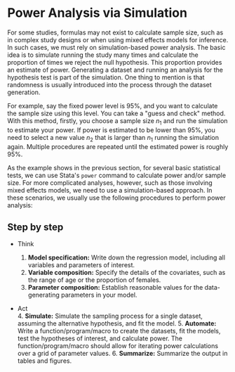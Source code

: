 # Power Analysis via Simulation

For some studies, formulas may not exist to calculate sample size, such as in complex study designs or when using mixed effects models for inference. In such cases, we must rely on simulation-based power analysis. The basic idea is to simulate running the study many times and calculate the proportion of times we reject the null hypothesis. This proportion provides an estimate of power. Generating a dataset and running an analysis for the hypothesis test is part of the simulation. One thing to mention is that randomness is usually introduced into the process through the dataset generation.

For example, say the fixed power level is 95%, and you want to calculate the sample size using this level. You can take a "guess and check" method. With this method, firstly, you choose a sample size $n_1$ and run the simulation to estimate your power. If power is estimated to be lower than 95%, you need to select a new value $n_2$ that is larger than $n_1$ running the simulation again. Multiple procedures are repeated until the estimated power is roughly 95%.

As the example shows in the previous section, for several basic statistical tests, we can use Stata's `power` command to calculate power and/or sample size. For more complicated analyses, however, such as those involving mixed effects models, we need to use a simulation-based approach. In these scenarios, we usually use the following procedures to perform power analysis:

## Step by step

- Think 
    1. **Model specification:** Write down the regression model, including all variables and parameters of interest.
    2. **Variable composition:** Specify the details of the covariates, such as the range of age or the proportion of females.
    3. **Parameter composition:** Establish reasonable values for the data-generating parameters in your model.

- Act  
    4. **Simulate:** Simulate the sampling process for a single dataset, assuming the alternative hypothesis, and fit the model.
    5. **Automate:** Write a function/program/macro to create the datasets, fit the models, test the hypotheses of interest, and calculate power. The function/program/macro should allow for iterating power calculations over a grid of parameter values.
    6. **Summarize:** Summarize the output in tables and figures.
